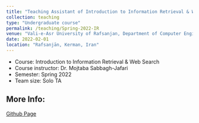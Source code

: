 ```yaml
---
title: "Teaching Assistant of Introduction to Information Retrieval & Web Search course"
collection: teaching
type: "Undergraduate course"
permalink: /teaching/Spring-2022-IR
venue: "Vali-e-Asr University of Rafsanjan, Department of Computer Engineering"
date: 2022-02-01
location: "Rafsanjān, Kerman, Iran"
---
```


- Course: Introduction to Information Retrieval & Web Search
- Course instructor: Dr. Mojtaba Sabbagh-Jafari
- Semester: Spring 2022
- Team size: Solo TA

## More Info:
[Github Page](https://github.com/VRU-CE/Information_Retrieval-4002)
